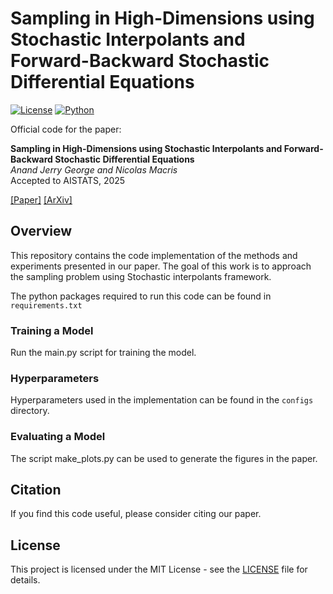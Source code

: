 # Sampling in High-Dimensions using Stochastic Interpolants and Forward-Backward Stochastic Differential Equations

[![License](https://img.shields.io/badge/license-MIT-blue.svg)](LICENSE)
[![Python](https://img.shields.io/badge/python-3.8%2B-blue.svg)](https://www.python.org/)

Official code for the paper:

**Sampling in High-Dimensions using Stochastic Interpolants and Forward-Backward Stochastic Differential Equations**  
*Anand Jerry George and Nicolas Macris*  
Accepted to AISTATS, 2025  

[[Paper]]() [[ArXiv]](https://arxiv.org/abs/2502.00355)

## Overview
This repository contains the code implementation of the methods and experiments presented in our paper. The goal of this work is to approach the sampling problem using Stochastic interpolants framework.

The python packages required to run this code can be found in `requirements.txt`

### Training a Model
Run the main.py script for training the model.

### Hyperparameters
Hyperparameters used in the implementation can be found in the `configs` directory.

### Evaluating a Model
The script make_plots.py can be used to generate the figures in the paper.

## Citation
If you find this code useful, please consider citing our paper.

## License
This project is licensed under the MIT License - see the [LICENSE](LICENSE) file for details.
